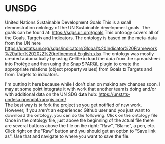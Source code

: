 # UNSDG
United Nations Sustainable Development Goals
This is a small demonstration ontology of the UN Sustainable development goals. The goals can be found at: https://sdgs.un.org/goals 
This ontology covers all of the Goals, Targets and Indicators. The ontology is based on the meta-data from the UN here: 
https://unstats.un.org/sdgs/indicators/Global%20Indicator%20Framework%20after%202022%20refinement.English.xlsx
The ontology was mostly created automatically by using Cellfie to load the data from the spreadsheet into Protégé and then using the Snap SPARQL plugin to create the appropriate relations (object property values) from Goals to Targets and from Targets to indicators. 

I'm putting it here because while I don't plan on making any changes soon, I may at some point integrate it with work that another team is doing and/or with additional data on the UN SDG data hub: https://unstats-undesa.opendata.arcgis.com/  
The best way is to fork the project so you get notified of new work. However, if you aren't an experienced Github user and you just want to download the ontology, you can do the following:
Click on the ontology file 
Once in the ontology file, just above the beginning of the actual file there are several buttons above the file on the right: "Raw", "Blame", a pen, etc. Click right on the "Raw" button and you should get an option to "Save link as". Use that and navigate to where you want to save the file. 
